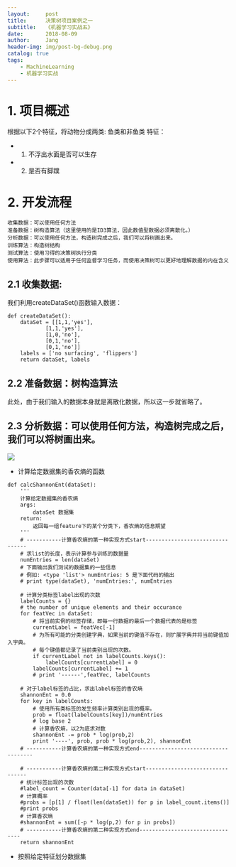 ```yaml
---
layout:     post
title:      决策树项目案例之一
subtitle:   《机器学习实战五》
date:       2018-08-09
author:     Jang
header-img: img/post-bg-debug.png
catalog: true
tags:
    - MachineLearning
    - 机器学习实战
---
```


# 1. 项目概述<br>
根据以下2个特征，将动物分成两类: 鱼类和非鱼类
特征：
* 1. 不浮出水面是否可以生存
* 2. 是否有脚蹼

# 2. 开发流程
```
收集数据：可以使用任何方法
准备数据：树构造算法（这里使用的是ID3算法，因此数值型数据必须离散化。）
分析数据：可以使用任何方法，构造树完成之后，我们可以将树画出来。
训练算法：构造树结构
测试算法：使用习得的决策树执行分类
使用算法：此步骤可以适用于任何监督学习任务，而使用决策树可以更好地理解数据的内在含义
```

## 2.1 收集数据:
我们利用createDataSet()函数输入数据：
```
def createDataSet():
    dataSet = [[1,1,'yes'],
            [1,1,'yes'],
            [1,0,'no'],
            [0,1,'no'],
            [0,1,'no']]
    labels = ['no surfacing', 'flippers']
    return dataSet, labels
```

## 2.2 准备数据：树构造算法
此处，由于我们输入的数据本身就是离散化数据，所以这一步就省略了。

## 2.3 分析数据：可以使用任何方法，构造树完成之后，我们可以将树画出来。
<img src="https://github.com/apachecn/MachineLearning/blob/master/images/3.DecisionTree/%E7%86%B5%E7%9A%84%E8%AE%A1%E7%AE%97%E5%85%AC%E5%BC%8F.jpg"/>

* 计算给定数据集的香农熵的函数
```
def calcShannonEnt(dataSet):
    '''
    计算给定数据集的香农熵
    args:
        dataSet 数据集
    return:
        返回每一组feature下的某个分类下，香农熵的信息期望
    '''
    # -----------计算香农熵的第一种实现方式start--------------------------------
    # 求list的长度，表示计算参与训练的数据量
    numEntries = len(dataSet)
    # 下面输出我们测试的数据集的一些信息
    # 例如: <type 'list'> numEntries: 5 是下面代码的输出
    # print type(dataSet), 'numEntries:', numEntries
    
    # 计算分类标签label出现的次数
    labelCounts = {}
    # the number of unique elements and their occurance
    for featVec in dataSet:
        # 将当前实例的标签存储，即每一行数据的最后一个数据代表的是标签
        currentLabel = featVec[-1]
        # 为所有可能的分类创建字典，如果当前的键值不存在，则扩展字典并将当前键值加入字典。
        # 每个键值都记录了当前类别出现的次数。
        if currentLabel not in labelCounts.keys():
            labelCounts[currentLabel] = 0
        labelCounts[currentLabel] += 1
        # print '------',featVec, labelCounts
    
    # 对于label标签的占比，求出label标签的香农熵
    shannonEnt = 0.0
    for key in labelCounts:
        # 使用所有类标签的发生频率计算类别出现的概率。
        prob = float(labelCounts[key])/numEntries
        # log base 2
        # 计算香农熵，以2为底求对数
        shannonEnt -= prob * log(prob,2)
        print '----', prob, prob * log(prob,2), shannonEnt
    # -----------计算香农熵的第一种实现方式end------------------------------------
    
    # -----------计算香农熵的第二种实现方式start--------------------------------
    # 统计标签出现的次数
    #label_count = Counter(data[-1] for data in dataSet)
    # 计算概率
    #probs = [p[1] / float(len(dataSet)) for p in label_count.items()]
    #print probs
    # 计算香农熵
    #shannonEnt = sum([-p * log(p,2) for p in probs])
    # -----------计算香农熵的第二种实现方式end--------------------------------
    return shannonEnt
```

* 按照给定特征划分数据集
